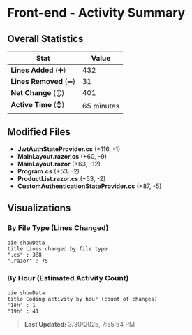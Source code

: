 # Front-end - Activity Summary 

## Overall Statistics

| Stat                   | Value                                                             |
| ---------------------- | ----------------------------------------------------------------- |
| **Lines Added** (➕)   | 432                                          |
| **Lines Removed** (➖) | 31                                        |
| **Net Change** (↕)    | 401                |
| **Active Time** (⌚)   | 65 minutes |


## Modified Files
- **JwtAuthStateProvider.cs** (+116, -1)
- **MainLayout.razor.cs** (+60, -9)
- **MainLayout.razor** (+63, -12)
- **Program.cs** (+53, -2)
- **ProductList.razor.cs** (+53, -2)
- **CustomAuthenticationStateProvider.cs** (+87, -5)

## Visualizations

### By File Type (Lines Changed)

```mermaid
pie showData
title Lines changed by file type
".cs" : 388
".razor" : 75
```

### By Hour (Estimated Activity Count)

```mermaid
pie showData
title Coding activity by hour (count of changes)
"18h" : 1
"19h" : 41
```


> **Last Updated:** 3/30/2025, 7:55:54 PM
